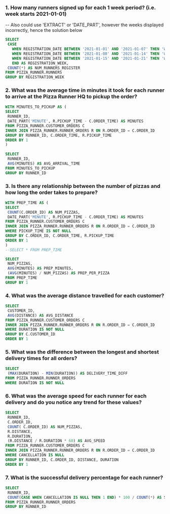 
### 1. How many runners signed up for each 1 week period? (i.e. week starts 2021-01-01)
-- Also could use 'EXTRACT' or 'DATE_PART', however the weeks displayed incorrectly, hence the solution below

```sql
SELECT
 CASE
   WHEN REGISTRATION_DATE BETWEEN '2021-01-01' AND '2021-01-07' THEN 'Week 1'
   WHEN REGISTRATION_DATE BETWEEN '2021-01-08' AND '2021-01-14' THEN 'Week 2'
   WHEN REGISTRATION_DATE BETWEEN '2021-01-15' AND '2021-01-21' THEN 'Week 3'
   END AS REGISTRATION_WEEK,
 COUNT(*) AS NUM_RUNNERS_REGISTER
FROM PIZZA_RUNNER.RUNNERS
GROUP BY REGISTRATION_WEEK
```

### 2. What was the average time in minutes it took for each runner to arrive at the Pizza Runner HQ to pickup the order?
```sql
WITH MINUTES_TO_PICKUP AS (
SELECT
 RUNNER_ID,
 DATE_PART('MINUTE', R.PICKUP_TIME - C.ORDER_TIME) AS MINUTES
FROM PIZZA_RUNNER.CUSTOMER_ORDERS C
INNER JOIN PIZZA_RUNNER.RUNNER_ORDERS R ON R.ORDER_ID = C.ORDER_ID
GROUP BY RUNNER_ID, C.ORDER_TIME, R.PICKUP_TIME
ORDER BY 1
)
	
SELECT
 RUNNER_ID,
 AVG(MINUTES) AS AVG_ARRIVAL_TIME
FROM MINUTES_TO_PICKUP
GROUP BY RUNNER_ID
```

### 3. Is there any relationship between the number of pizzas and how long the order takes to prepare?

```sql
WITH PREP_TIME AS (
SELECT
 COUNT(C.ORDER_ID) AS NUM_PIZZAS,
 DATE_PART('MINUTE', R.PICKUP_TIME - C.ORDER_TIME) AS MINUTES
FROM PIZZA_RUNNER.CUSTOMER_ORDERS C
INNER JOIN PIZZA_RUNNER.RUNNER_ORDERS R ON R.ORDER_ID = C.ORDER_ID
WHERE PICKUP_TIME IS NOT NULL
GROUP BY C.ORDER_ID, C.ORDER_TIME, R.PICKUP_TIME
ORDER BY 1
)
--SELECT * FROM PREP_TIME

SELECT
 NUM_PIZZAS,
 AVG(MINUTES) AS PREP_MINUTES,
 (AVG(MINUTES) / NUM_PIZZAS) AS PREP_PER_PIZZA
FROM PREP_TIME
GROUP BY 1
```
### 4. What was the average distance travelled for each customer?

```sql
SELECT
 CUSTOMER_ID,
 AVG(DISTANCE) AS AVG_DISTANCE
FROM PIZZA_RUNNER.CUSTOMER_ORDERS C
INNER JOIN PIZZA_RUNNER.RUNNER_ORDERS R ON R.ORDER_ID = C.ORDER_ID
WHERE DURATION IS NOT NULL
GROUP BY C.CUSTOMER_ID
ORDER BY 1
```
### 5. What was the difference between the longest and shortest delivery times for all orders?

```sql
SELECT
 (MAX(DURATION) - MIN(DURATION)) AS DELIVERY_TIME_DIFF
FROM PIZZA_RUNNER.RUNNER_ORDERS
WHERE DURATION IS NOT NULL
```

### 6. What was the average speed for each runner for each delivery and do you notice any trend for these values?

```sql
SELECT
 RUNNER_ID,
 C.ORDER_ID,
 COUNT( C.ORDER_ID) AS NUM_PIZZAS, 
 R.DISTANCE,
 R.DURATION,
 (R.DISTANCE / R.DURATION * 60) AS AVG_SPEED
FROM PIZZA_RUNNER.CUSTOMER_ORDERS C 
INNER JOIN PIZZA_RUNNER.RUNNER_ORDERS R ON R.ORDER_ID = C.ORDER_ID
WHERE CANCELLATION IS NULL
GROUP BY RUNNER_ID, C.ORDER_ID, DISTANCE, DURATION
ORDER BY 1
```

### 7. What is the successful delivery percentage for each runner?
```sql
SELECT
 RUNNER_ID,
 COUNT(CASE WHEN CANCELLATION IS NULL THEN 1 END) * 100 / COUNT(*) AS SUCCESSFUL_DELIVERY_RATE
FROM PIZZA_RUNNER.RUNNER_ORDERS
GROUP BY RUNNER_ID
```
